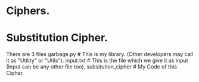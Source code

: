 # Ciphers.
# Substitution Cipher.

There are 3 files
	garbage.py		# This is my library. (Other developers may call it as "Utility" or "Utils"). 
	input.txt		# This is the file which we give it as input (Input can be any other file too).
	subsitution_cipher	# My Code of this Cipher.
 
			

